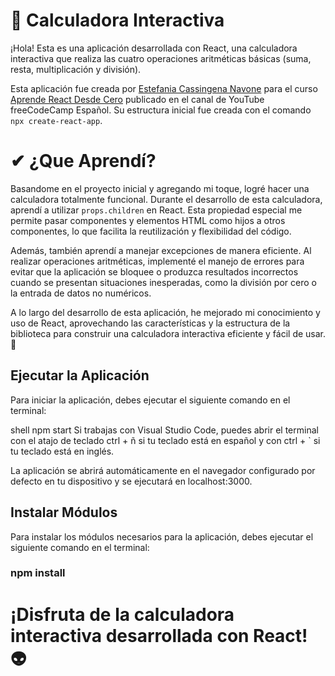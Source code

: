 # 📌 Calculadora Interactiva

¡Hola! Esta es una aplicación desarrollada con React, una calculadora interactiva que realiza las cuatro operaciones aritméticas básicas (suma, resta, multiplicación y división).

Esta aplicación fue creada por [Estefania Cassingena Navone](https://twitter.com/EstefaniaCassN) para el curso [Aprende React Desde Cero](https://www.youtube.com/watch?v=6Jfk8ic3KVk) publicado en el canal de YouTube freeCodeCamp Español. Su estructura inicial fue creada con el comando `npx create-react-app`.
# ✔ ¿Que Aprendí?
Basandome en el proyecto inicial y agregando mi toque, logré hacer una calculadora totalmente funcional. Durante el desarrollo de esta calculadora, aprendí a utilizar `props.children` en React. Esta propiedad especial me permite pasar componentes y elementos HTML como hijos a otros componentes, lo que facilita la reutilización y flexibilidad del código.

Además, también aprendí a manejar excepciones de manera eficiente. Al realizar operaciones aritméticas, implementé el manejo de errores para evitar que la aplicación se bloquee o produzca resultados incorrectos cuando se presentan situaciones inesperadas, como la división por cero o la entrada de datos no numéricos.

A lo largo del desarrollo de esta aplicación, he mejorado mi conocimiento y uso de React, aprovechando las características y la estructura de la biblioteca para construir una calculadora interactiva eficiente y fácil de usar. 🎉

## Ejecutar la Aplicación

Para iniciar la aplicación, debes ejecutar el siguiente comando en el terminal:

shell
npm start
Si trabajas con Visual Studio Code, puedes abrir el terminal con el atajo de teclado ctrl + ñ si tu teclado está en español y con ctrl + ` si tu teclado está en inglés.

La aplicación se abrirá automáticamente en el navegador configurado por defecto en tu dispositivo y se ejecutará en localhost:3000.

## Instalar Módulos
Para instalar los módulos necesarios para la aplicación, debes ejecutar el siguiente comando en el terminal:
### npm install

# ¡Disfruta de la calculadora interactiva desarrollada con React! 👽